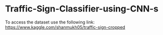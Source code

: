 # Traffic-Sign-Classifier-using-CNN-s

To access the dataset use the following link: https://www.kaggle.com/shanmukh05/traffic-sign-cropped
